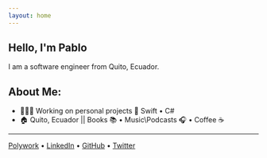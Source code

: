 ```yaml
---
layout: home
---
```

<!--
<div style="display: block;margin-bottom:10px;margin-left: auto;margin-right: auto;width: 80%;">
<img src="https://github-readme-stats.vercel.app/api?username=pablinme&show_icons=true&hide_rank=true&count_private=true&hide=issues,prs" /> <img src="https://github-readme-stats.vercel.app/api/top-langs?username=pablinme&count_private=true&hide=cmake&layout=compact" />
</div>
-->

## Hello, I'm Pablo
I am a software engineer from Quito, Ecuador.

## About Me:
- 👨🏻‍💻 Working on personal projects 💫 Swift • C#
- 🏠 Quito, Ecuador || Books 📚 • Music\Podcasts 🎧 • Coffee ☕️

****


[Polywork](https://www.polywork.com/pablinme) • [LinkedIn](https://www.linkedin.com/in/pablinme/) • [GitHub](https://github.com/pablinme) • [Twitter](https://twitter.com/pablinme)